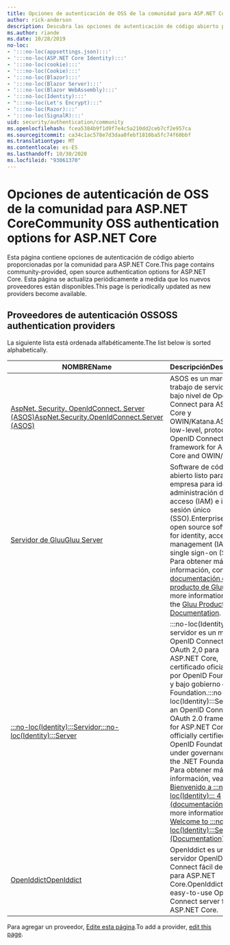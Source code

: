 ```yaml
---
title: Opciones de autenticación de OSS de la comunidad para ASP.NET Core
author: rick-anderson
description: Descubra las opciones de autenticación de código abierto para ASP.NET Core.
ms.author: riande
ms.date: 10/28/2019
no-loc:
- ':::no-loc(appsettings.json):::'
- ':::no-loc(ASP.NET Core Identity):::'
- ':::no-loc(cookie):::'
- ':::no-loc(Cookie):::'
- ':::no-loc(Blazor):::'
- ':::no-loc(Blazor Server):::'
- ':::no-loc(Blazor WebAssembly):::'
- ':::no-loc(Identity):::'
- ":::no-loc(Let's Encrypt):::"
- ':::no-loc(Razor):::'
- ':::no-loc(SignalR):::'
uid: security/authentication/community
ms.openlocfilehash: fcea5384b9f1d9f7e4c5a210dd2ceb7cf2e957ca
ms.sourcegitcommit: ca34c1ac578e7d3daa0febf1810ba5fc74f60bbf
ms.translationtype: MT
ms.contentlocale: es-ES
ms.lasthandoff: 10/30/2020
ms.locfileid: "93061370"
---
```

# <a name="community-oss-authentication-options-for-aspnet-core"></a><span data-ttu-id="8757b-103">Opciones de autenticación de OSS de la comunidad para ASP.NET Core</span><span class="sxs-lookup"><span data-stu-id="8757b-103">Community OSS authentication options for ASP.NET Core</span></span>

<span data-ttu-id="8757b-104">Esta página contiene opciones de autenticación de código abierto proporcionadas por la comunidad para ASP.NET Core.</span><span class="sxs-lookup"><span data-stu-id="8757b-104">This page contains community-provided, open source authentication options for ASP.NET Core.</span></span> <span data-ttu-id="8757b-105">Esta página se actualiza periódicamente a medida que los nuevos proveedores están disponibles.</span><span class="sxs-lookup"><span data-stu-id="8757b-105">This page is periodically updated as new providers become available.</span></span>

## <a name="oss-authentication-providers"></a><span data-ttu-id="8757b-106">Proveedores de autenticación OSS</span><span class="sxs-lookup"><span data-stu-id="8757b-106">OSS authentication providers</span></span>

<span data-ttu-id="8757b-107">La siguiente lista está ordenada alfabéticamente.</span><span class="sxs-lookup"><span data-stu-id="8757b-107">The list below is sorted alphabetically.</span></span>

| <span data-ttu-id="8757b-108">NOMBRE</span><span class="sxs-lookup"><span data-stu-id="8757b-108">Name</span></span> | <span data-ttu-id="8757b-109">Descripción</span><span class="sxs-lookup"><span data-stu-id="8757b-109">Description</span></span> |
| ---- | ----------- |
| [<span data-ttu-id="8757b-110">AspNet. Security. OpenIdConnect. Server (ASOS)</span><span class="sxs-lookup"><span data-stu-id="8757b-110">AspNet.Security.OpenIdConnect.Server (ASOS)</span></span>](https://github.com/aspnet-contrib/AspNet.Security.OpenIdConnect.Server) | <span data-ttu-id="8757b-111">ASOS es un marco de trabajo de servidor de bajo nivel de OpenID Connect para ASP.NET Core y OWIN/Katana.</span><span class="sxs-lookup"><span data-stu-id="8757b-111">ASOS is a low-level, protocol-first OpenID Connect server framework for ASP.NET Core and OWIN/Katana.</span></span> |
| [<span data-ttu-id="8757b-112">Servidor de Gluu</span><span class="sxs-lookup"><span data-stu-id="8757b-112">Gluu Server</span></span>](https://gluu.org/) | <span data-ttu-id="8757b-113">Software de código abierto listo para la empresa para identidad, administración de acceso (IAM) e inicio de sesión único (SSO).</span><span class="sxs-lookup"><span data-stu-id="8757b-113">Enterprise ready, open source software for identity, access management (IAM), and single sign-on (SSO).</span></span> <span data-ttu-id="8757b-114">Para obtener más información, consulte la [documentación del producto de Gluu](https://gluu.org/docs/).</span><span class="sxs-lookup"><span data-stu-id="8757b-114">For more information, see the [Gluu Product Documentation](https://gluu.org/docs/).</span></span> |
| [<span data-ttu-id="8757b-115">:::no-loc(Identity):::Servidor</span><span class="sxs-lookup"><span data-stu-id="8757b-115">:::no-loc(Identity):::Server</span></span>](https://identityserver.io/) | <span data-ttu-id="8757b-116">:::no-loc(Identity):::El servidor es un marco de OpenID Connect y OAuth 2,0 para ASP.NET Core, certificado oficialmente por OpenID Foundation y bajo gobierno de .NET Foundation.</span><span class="sxs-lookup"><span data-stu-id="8757b-116">:::no-loc(Identity):::Server is an OpenID Connect and OAuth 2.0 framework for ASP.NET Core, officially certified by the OpenID Foundation and under governance of the .NET Foundation.</span></span> <span data-ttu-id="8757b-117">Para obtener más información, vea [Bienvenido a :::no-loc(Identity)::: 4 (documentación)](https://identityserver4.readthedocs.io/en/latest/).</span><span class="sxs-lookup"><span data-stu-id="8757b-117">For more information, see [Welcome to :::no-loc(Identity):::Server4 (Documentation)](https://identityserver4.readthedocs.io/en/latest/).</span></span> |
| [<span data-ttu-id="8757b-118">OpenIddict</span><span class="sxs-lookup"><span data-stu-id="8757b-118">OpenIddict</span></span>](https://github.com/openiddict/openiddict-core) | <span data-ttu-id="8757b-119">OpenIddict es un servidor OpenID Connect fácil de usar para ASP.NET Core.</span><span class="sxs-lookup"><span data-stu-id="8757b-119">OpenIddict is an easy-to-use OpenID Connect server for ASP.NET Core.</span></span> |

<span data-ttu-id="8757b-120">Para agregar un proveedor, [Edite esta página](https://github.com/login?return_to=https%3A%2F%2Fgithub.com%2Faspnet%2FDocs%2Fedit%2Fmaster%2Faspnetcore%2Fsecurity%2Fauthentication%2Fcommunity.md).</span><span class="sxs-lookup"><span data-stu-id="8757b-120">To add a provider, [edit this page](https://github.com/login?return_to=https%3A%2F%2Fgithub.com%2Faspnet%2FDocs%2Fedit%2Fmaster%2Faspnetcore%2Fsecurity%2Fauthentication%2Fcommunity.md).</span></span>
